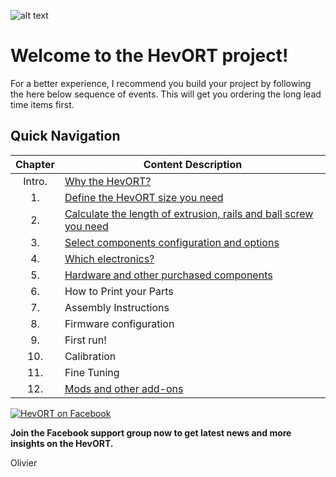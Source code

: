 
![alt text](https://github.com/MirageC79/HevORT/blob/master/images/Coverflat.png?raw=true)
# Welcome to the HevORT project!
For a better experience, I recommend you build your project by following the here below sequence of events.  This will get you ordering the long lead time items first.  

## Quick Navigation

Chapter|Content Description
 :---: |-------------------
Intro.|[Why the HevORT?](/intro.md)
1.|[Define the HevORT size you need](/definesize.md)
2.|[Calculate the length of extrusion, rails and ball screw you need](/framecalculator.md)
3.|[Select components configuration and options](/componentselection.md)
4.|[Which electronics?](/electronics.md)
5.|[Hardware and other purchased components](purchased)
6.|How to Print your Parts 
7.|Assembly Instructions
8.|Firmware configuration
9.|First run!
10.|Calibration
11.|Fine Tuning
12.|[Mods and other add-ons](modsandmore)


[![HevORT on Facebook](http://icons.iconarchive.com/icons/paomedia/small-n-flat/48/social-facebook-icon.png "Join the support group")](https://www.facebook.com/groups/hevort/)  

**Join the Facebook support group now to get latest news and more insights on the HevORT.**

Olivier





